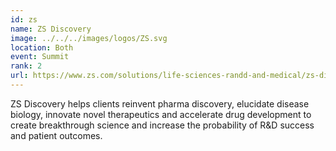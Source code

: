 ```yaml
---
id: zs
name: ZS Discovery
image: ../../../images/logos/ZS.svg
location: Both
event: Summit
rank: 2
url: https://www.zs.com/solutions/life-sciences-randd-and-medical/zs-discovery
---
```

ZS Discovery helps clients reinvent pharma discovery, elucidate disease biology, innovate novel therapeutics and accelerate drug development to create breakthrough science and increase the probability of R&D success and patient outcomes.
